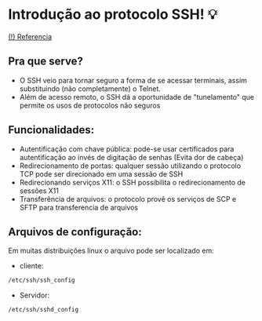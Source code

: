 # Introdução ao protocolo SSH! 💡
[(!) Referencia](https://www.youtube.com/watch?v=bh7DwPtYkrY&list=PLJE51qhGRWYUWXfgX1_SHe-Dqp1faIV7_)

## Pra que serve?
- O SSH veio para tornar seguro a forma de se acessar terminais, assim substituindo (não completamente) o Telnet.
- Além de acesso remoto, o SSH dá a oportunidade de "tunelamento" que permite os usos de protocolos não seguros

## Funcionalidades:
- Autentificação com chave pública: pode-se usar certificados para autentificação ao invés de digitação de senhas (Evita dor de cabeça)
- Redirecionamento de portas: qualquer sessão utilizando o protocolo TCP pode ser direcionado em uma sessão de SSH
- Redirecionando serviços X11: o SSH possibilita o redirecionamento de sessões X11
- Transferência de arquivos: o protocolo provê os serviços de SCP e SFTP para transferencia de arquivos

## Arquivos de configuração:
Em muitas distribuições linux o arquivo pode ser localizado em:

- cliente:
```bash
/etc/ssh/ssh_config
```

- Servidor:
```
/etc/ssh/sshd_config
```
